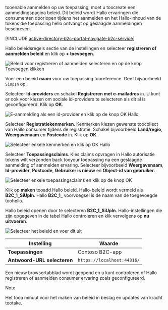 tooenable aanmelden op uw toepassing, moet u toocreate een aanmeldingspagina beleid. Dit beleid wordt Hallo ervaringen die consumenten doorlopen tijdens het aanmelden en het Hallo-inhoud van de tokens die toepassing hello ontvangt op geslaagde aanmeldingen beschreven.

[!INCLUDE [active-directory-b2c-portal-navigate-b2c-service](active-directory-b2c-portal-navigate-b2c-service.md)]

Hallo beleidsregels sectie van de instellingen en selecteer **registreren of aanmelden beleid** en klik op **+ toevoegen**.

![Beleid voor registreren of aanmelden selecteren en op de knop Toevoegen klikken](media/active-directory-b2c-create-sign-in-sign-up-policy/add-b2c-signup-signin-policy.png)

Voer een beleid **naam** voor uw toepassing tooreference. Geef bijvoorbeeld `SiUpIn` op.

Selecteer **Id-providers** en schakel **Registreren met e-mailadres** in. U kunt er ook voor kiezen om sociale id-providers te selecteren als dit al is geconfigureerd. Klik op **OK**.

![E-aanmelding als een id-provider en klik op de knop OK Hallo](media/active-directory-b2c-create-sign-in-sign-up-policy/add-b2c-signup-signin-identity-providers.png)

Selecteer **Registratiekenmerken**. Kenmerken kiezen gewenste toocollect van Hallo consumer tijdens de registratie. Schakel bijvoorbeeld **Land/regio**, **Weergavenaam** en **Postcode** in. Klik op **OK**.

![Selecteer enkele kenmerken en klik op OK Hallo](media/active-directory-b2c-create-sign-in-sign-up-policy/add-b2c-signup-signin-sign-up-attributes.png)

Selecteer **Toepassingsclaims**. Kies claims opvragen in Hallo autorisatie tokens wilt verzonden back tooyour toepassing na een geslaagde aanmelding of aanmelden ervaring. Selecteer bijvoorbeeld **Weergavenaam**, **Id-provider**, **Postcode**, **Gebruiker is nieuw** en **Object-id van gebruiker**.

![Selecteer enkele toepassingsclaims en klik op de knop OK](media/active-directory-b2c-create-sign-in-sign-up-policy/add-b2c-signup-signin-application-claims.png)

Klik op **maken** tooadd Hallo beleid. Hallo-beleid wordt vermeld als **B2C_1_SiUpIn**. Hallo **B2C_1_** voorvoegsel is de naam van de toegevoegde toohello.

Hallo beleid openen door te selecteren **B2C_1_SiUpIn**. Hallo-instellingen die zijn opgegeven in de tabel Hallo controleren en klik vervolgens op **nu uitvoeren**.

![Selecteer het beleid en voer dit uit](media/active-directory-b2c-create-sign-in-sign-up-policy/run-b2c-signup-signin-policy.png)

| Instelling      | Waarde  |
| ------------ | ------ |
| **Toepassingen** | Contoso B2C-app |
| **Antwoord-URL selecteren** | `https://localhost:44316/` |

Een nieuw browsertabblad wordt geopend en u kunt controleren of Hallo registreren of aanmelden consumer ervaring zoals geconfigureerd.

> [!NOTE]
> Het tooa minuut voor het maken van beleid in beslag en updates van kracht tootake.
>